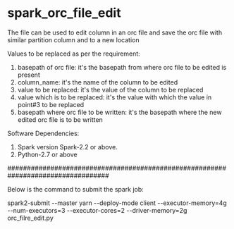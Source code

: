 # spark_orc_file_edit

The file can be used to edit column in an orc file and save the orc file with similar partition column and to a new location

Values to be replaced as per the requirement:
1. basepath of orc file: it's the basepath from where orc file to be edited is present
2. column_name: it's the name of the column to be edited
3. value to be replaced: it's the value of the column to be replaced
4. value which is to be replaced: it's the value with which the value in point#3 to be replaced
5. basepath where orc file to be written: it's the basepath where the new edited orc file is to be written

Software Dependencies:
1. Spark version Spark-2.2 or above.
2. Python-2.7 or above


##################################################################################

Below is the command to submit the spark job:

spark2-submit --master yarn --deploy-mode client --executor-memory=4g --num-executors=3 --executor-cores=2 --driver-memory=2g orc_filre_edit.py
